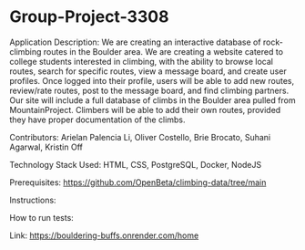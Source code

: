 # Group-Project-3308
Application Description: 
We are creating an interactive database of rock-climbing routes in the Boulder area. We are creating a website catered to college students interested in climbing, with the ability to browse local routes, search for specific routes, view a message board, and create user profiles. Once logged into their profile, users will be able to add new routes, review/rate routes, post to the message board, and find climbing partners.  
Our site will include a full database of climbs in the Boulder area pulled from MountainProject. Climbers will be able to add their own routes, provided they have proper documentation of the climbs.

Contributors: Arielan Palencia Li, Oliver Costello, Brie Brocato, Suhani Agarwal, Kristin Off

Technology Stack Used: HTML, CSS, PostgreSQL, Docker, NodeJS

Prerequisites:
https://github.com/OpenBeta/climbing-data/tree/main

Instructions:

How to run tests:

Link: https://bouldering-buffs.onrender.com/home

